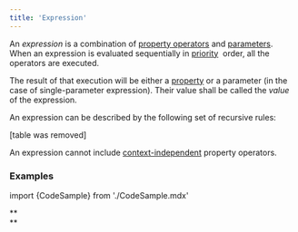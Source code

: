 ```yaml
---
title: 'Expression'
---
```


An *expression* is a combination of [property operators](Property_operators.md) and [parameters](Properties.md). When an expression is evaluated sequentially in [priority](Operator_priority.md)  order, all the operators are executed.

The result of that execution will be either a [property](Properties.md) or a parameter (in the case of single-parameter expression). Their value shall be called the *value* of the expression.

An expression can be described by the following set of recursive rules:

[table was removed]

An expression cannot include [context-independent](Property_operators.md#context-independent-operators) property operators.

### Examples

import {CodeSample} from './CodeSample.mdx'

<CodeSample url="https://documentation.lsfusion.org/sample?file=ExpressionSample"/>

**  
**
